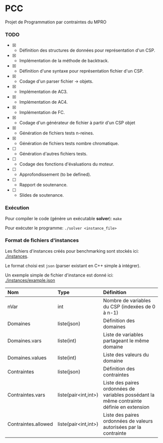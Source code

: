 # PCC
Projet de Programmation par contraintes du MPRO

### TODO

- [x] - Définition des structures de données pour représentation d'un CSP.
- [x] - Implémentation de la méthode de backtrack.
- [x] - Définition d'une syntaxe pour représentation fichier d'un CSP.
- [x] - Codage d'un parser fichier -> objets.
- [x] - Implémentation de AC3.
- [x] - Implémentation de AC4.
- [x] - Implémentation de FC.
- [x] - Codage d'un générateur de fichier à partir d'un CSP objet
- [x] - Génération de fichiers tests n-reines.
- [x] - Génération de fichiers tests nombre chromatique.
- [ ] - Génération d'autres fichiers tests.
- [ ] - Codage des fonctions d'évaluations du moteur.
- [ ] - Approfondissement (to be defined).
- [ ] - Rapport de soutenance.
- [ ] - Slides de soutenance.

### Exécution

Pour compiler le code (génère un exécutable **solver**): `make`

Pour exécuter le programme: `./solver <instance_file>`

### Format de fichiers d'instances

Les fichiers d'instances créés pour benchmarking sont stockés ici: [./instances](./instances/).

Le format choisi est `json` (parser existant en C++ simple à intégrer).

Un exemple simple de fichier d'instance est donné ici: [./instances/example.json](./instances/example.json)

| Nom  | Type | Définition |
| :--------------- | :--------------- | :----- |
| nVar | int | Nombre de variables du CSP (indexées de 0 à n-1) |
| Domaines | liste(json) | Définition des domaines |
| Domaines.vars | liste(int) | Liste de variables partageant le même domaine |
| Domaines.values | liste(int) | Liste des valeurs du domaine |
| Contraintes | liste(json) | Définition des contraintes |
| Contraintes.vars | liste(pair<int,int>) | Liste des paires ordonnées de variables possédant la même contrainte définie en extension |
| Contraintes.allowed | liste(pair<int,int>) | Liste des paires ordonnées de valeurs autorisées par la contrainte |
